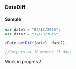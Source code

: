 ### DateDiff


#### Sample 

```js
var date1 = "02/13/2015";
var date2 = "12/23/2015";

rDate.getDiff(date1, date2);

//Outputs => 10 months 13 days
```

Work in progress!